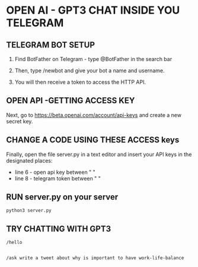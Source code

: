 # OPEN AI - GPT3 CHAT INSIDE YOU TELEGRAM

## TELEGRAM BOT SETUP

1. Find BotFather on Telegram - type @BotFather in the search bar

2. Then, type /newbot and give your bot a name and username.

3. You will then receive a token to access the HTTP API.



## OPEN API -GETTING ACCESS KEY
Next, go to https://beta.openai.com/account/api-keys and create a new secret key. 


## CHANGE A CODE USING THESE ACCESS keys
Finally, open the file server.py in a text editor and insert your API keys in the designated places:
 - line 6 - open api key between " "
 - line 8 - telegram token between " "

## RUN server.py on your server
    python3 server.py

## TRY CHATTING WITH GPT3

    /hello


    /ask write a tweet about why is important to have work-life-balance
